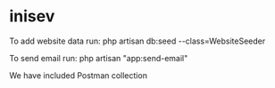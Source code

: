 # inisev

To add website data run: 
php artisan db:seed --class=WebsiteSeeder

To send email run: php artisan "app:send-email"

We have included Postman collection
